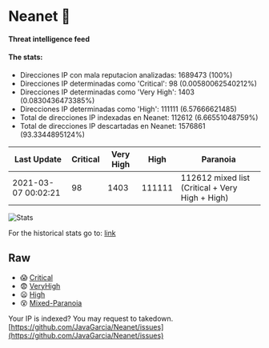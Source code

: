 # Neanet :hocho:
#### Threat intelligence feed
#### The stats:

- Direcciones IP con mala reputacion analizadas: 1689473 (100%)
- Direcciones IP determinadas como 'Critical':  98 (0.00580062540212%)
- Direcciones IP determinadas como 'Very High':  1403 (0.0830436473385%)
- Direcciones IP determinadas como 'High':  111111 (6.57666621485)
- Total de direcciones IP indexadas en Neanet:  112612 (6.66551048759%)
- Total de direcciones IP descartadas en Neanet:  1576861 (93.3344895124%)

| Last Update | Critical | Very High | High | Paranoia |
| --- | --- | --- | --- | --- |
| 2021-03-07 00:02:21 | 98 | 1403 | 111111 | 112612 mixed list (Critical + Very High + High)|

![Stats](https://docs.google.com/spreadsheets/d/e/2PACX-1vSnaNMIXVabIpDJjufMlzH7poXnshF3mgd8Is1g9ytUEzVsP5my4Trn8f-xkoLLQ38xpL3HtmUexLo6/pubchart?oid=501124687&format=image)

For the historical stats go to: [link](/stats.csv)
## Raw
- :scream: [Critical](https://raw.githubusercontent.com/JavaGarcia/Neanet/master/blacklists/neanet_critical.txt)
- :fearful: [VeryHigh](https://raw.githubusercontent.com/JavaGarcia/Neanet/master/blacklists/neanet_veryHigh.txtt)
- :frowning: [High](https://raw.githubusercontent.com/JavaGarcia/Neanet/master/blacklists/neanet_high.txt)
- :dizzy_face: [Mixed-Paranoia](https://raw.githubusercontent.com/JavaGarcia/Neanet/master/blacklists/neanet_all.txt)


Your IP is indexed? You may request to takedown. [https://github.com/JavaGarcia/Neanet/issues](https://github.com/JavaGarcia/Neanet/issues)






































































































































































































































































































































































































































































































































































































































































































































































































































































































































































































































































































































































































































































































































































































































































































































































































































































































































































































































































































































































































































































































































































































































































































































































































































































































































































































































































































































































































































































































































































































































































































































































































































































































































































































































































































































































































































































































































































































































































































































































































































































































































































































































































































































































































































































































































































































































































































































































































































































